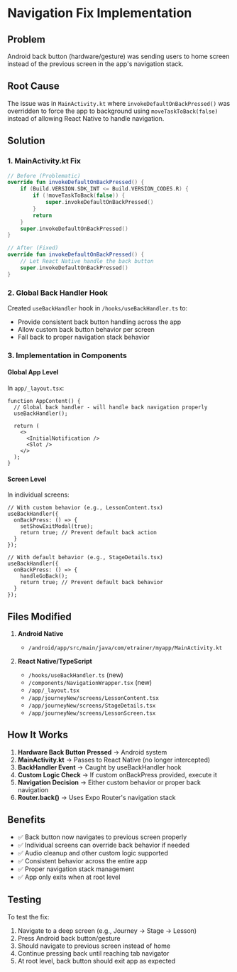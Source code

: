 # Navigation Fix Implementation

## Problem
Android back button (hardware/gesture) was sending users to home screen instead of the previous screen in the app's navigation stack.

## Root Cause
The issue was in `MainActivity.kt` where `invokeDefaultOnBackPressed()` was overridden to force the app to background using `moveTaskToBack(false)` instead of allowing React Native to handle navigation.

## Solution

### 1. MainActivity.kt Fix
```kotlin
// Before (Problematic)
override fun invokeDefaultOnBackPressed() {
    if (Build.VERSION.SDK_INT <= Build.VERSION_CODES.R) {
        if (!moveTaskToBack(false)) {
            super.invokeDefaultOnBackPressed()
        }
        return
    }
    super.invokeDefaultOnBackPressed()
}

// After (Fixed)
override fun invokeDefaultOnBackPressed() {
    // Let React Native handle the back button
    super.invokeDefaultOnBackPressed()
}
```

### 2. Global Back Handler Hook
Created `useBackHandler` hook in `/hooks/useBackHandler.ts` to:
- Provide consistent back button handling across the app
- Allow custom back button behavior per screen
- Fall back to proper navigation stack behavior

### 3. Implementation in Components

#### Global App Level
In `app/_layout.tsx`:
```tsx
function AppContent() {
  // Global back handler - will handle back navigation properly
  useBackHandler();
  
  return (
    <>
      <InitialNotification />
      <Slot />
    </>
  );
}
```

#### Screen Level
In individual screens:
```tsx
// With custom behavior (e.g., LessonContent.tsx)
useBackHandler({
  onBackPress: () => {
    setShowExitModal(true);
    return true; // Prevent default back action
  }
});

// With default behavior (e.g., StageDetails.tsx)
useBackHandler({
  onBackPress: () => {
    handleGoBack();
    return true; // Prevent default back behavior
  }
});
```

## Files Modified

1. **Android Native**
   - `/android/app/src/main/java/com/etrainer/myapp/MainActivity.kt`

2. **React Native/TypeScript**
   - `/hooks/useBackHandler.ts` (new)
   - `/components/NavigationWrapper.tsx` (new)
   - `/app/_layout.tsx`
   - `/app/journeyNew/screens/LessonContent.tsx`
   - `/app/journeyNew/screens/StageDetails.tsx`
   - `/app/journeyNew/screens/LessonScreen.tsx`

## How It Works

1. **Hardware Back Button Pressed** → Android system
2. **MainActivity.kt** → Passes to React Native (no longer intercepted)
3. **BackHandler Event** → Caught by useBackHandler hook
4. **Custom Logic Check** → If custom onBackPress provided, execute it
5. **Navigation Decision** → Either custom behavior or proper back navigation
6. **Router.back()** → Uses Expo Router's navigation stack

## Benefits

- ✅ Back button now navigates to previous screen properly
- ✅ Individual screens can override back behavior if needed
- ✅ Audio cleanup and other custom logic supported
- ✅ Consistent behavior across the entire app
- ✅ Proper navigation stack management
- ✅ App only exits when at root level

## Testing

To test the fix:
1. Navigate to a deep screen (e.g., Journey → Stage → Lesson)
2. Press Android back button/gesture
3. Should navigate to previous screen instead of home
4. Continue pressing back until reaching tab navigator
5. At root level, back button should exit app as expected 
